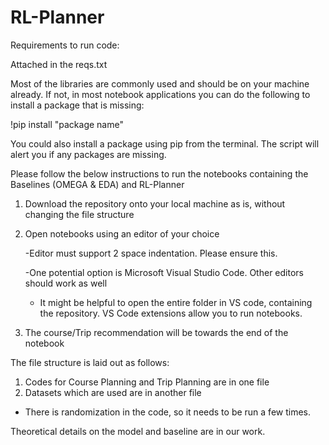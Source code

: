 # RL-Planner


Requirements to run code:

Attached in the reqs.txt

Most of the libraries are commonly used and should be on your machine already. 
If not, in most notebook applications you can do the following to install a package that is missing:

!pip install "package name"

You could also install a package using pip from the terminal. 
The script will alert you if any packages are missing. 



Please follow the below instructions to run the notebooks containing the Baselines (OMEGA & EDA) and RL-Planner

1) Download the repository onto your local machine as is, without changing the file structure
2) Open notebooks using an editor of your choice

	-Editor must support 2 space indentation. Please ensure this. 
  
	-One potential option is Microsoft Visual Studio Code. Other editors should work as well

	- It might be helpful to open the entire folder in VS code, containing the repository. VS Code extensions allow you to run notebooks. 
  
3) The course/Trip recommendation will be towards the end of the notebook 


The file structure is laid out as follows:

1) Codes for Course Planning and Trip Planning are in one file
2) Datasets which are used are in another file

* There is randomization in the code, so it needs to be run a few times.

Theoretical details on the model and baseline are in our work. 
